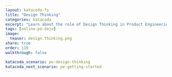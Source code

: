 ```yaml
---
layout: katacoda-fs
title: "Design Thinking"
categories: katacoda
excerpt: "Learn about the role of Design Thinking in Product Engineering."
tags: [online-pe-dojo]
image:
  teaser: design.thinking.png
share: true
order: 110
walkthrough: false

katacoda_scenario: pe-design-thinking
katacoda_next_scenario: pe-getting-started
---
```


<script src="//katacoda.com/embed.js"></script>
<div id="katacoda-scenario-1"
    data-katacoda-id="{{ site.katacoda_account }}/courses/{{ site.katacoda_course }}/{{ page.katacoda_scenario }}"
    data-katacoda-ctatext="Continue Online Product Engineering Dojo"
    data-katacoda-ctaurl="{{ site.url }}/katacoda/{{ page.katacoda_next_scenario }}"
    data-katacoda-color="004d7f"
    data-katacoda-font="Arial"
    data-katacoda-fontheader="Arial"
    style="height: calc(100vh); width: (100% - 68px); padding-top: 55px;"></div>
<br>
